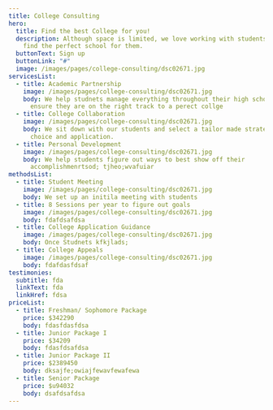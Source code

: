 ```yaml
---
title: College Consulting
hero:
  title: Find the best College for you!
  description: Although space is limited, we love working with students to help
    find the perfect school for them.
  buttonText: Sign up
  buttonLink: "#"
  image: /images/pages/college-consulting/dsc02671.jpg
servicesList:
  - title: Academic Partnership
    image: /images/pages/college-consulting/dsc02671.jpg
    body: We help studnets manage everything throughout their high school career to
      ensure they are on the right track to a perect collge
  - title: College Collaboration
    image: /images/pages/college-consulting/dsc02671.jpg
    body: We sit down with our students and select a tailor made strategy for collge
      choice and application.
  - title: Personal Development
    image: /images/pages/college-consulting/dsc02671.jpg
    body: We help students figure out ways to best show off their
      accomplishmenrtsod; tjheo;wvafuiar
methodsList:
  - title: Student Meeting
    image: /images/pages/college-consulting/dsc02671.jpg
    body: We set up an initila meeting with students
  - title: 8 Sessions per year to figure out goals
    image: /images/pages/college-consulting/dsc02671.jpg
    body: fdafdsafdsa
  - title: College Application Guidance
    image: /images/pages/college-consulting/dsc02671.jpg
    body: Once Studnets kfkjlads;
  - title: College Appeals
    image: /images/pages/college-consulting/dsc02671.jpg
    body: fdafdasfdsaf
testimonies:
  subtitle: fda
  linkText: fda
  linkHref: fdsa
priceList:
  - title: Freshman/ Sophomore Package
    price: $342290
    body: fdasfdasfdsa
  - title: Junior Package I
    price: $34209
    body: fdasfdsafdsa
  - title: Junior Package II
    price: $2389450
    body: dksajfe;owiajfewavfewafewa
  - title: Senior Package
    price: $u94032
    body: dsafdsafdsa
---
```

